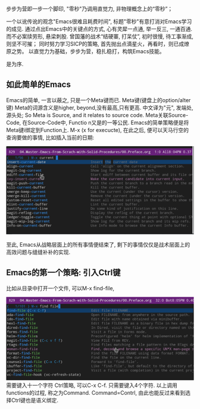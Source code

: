 步步为营即一步一个脚印, "零秒"乃调用直觉力, 非物理概念上的“零秒”；

一个以讹传讹的观念"Emacs很难且耗费时间", 标题"零秒"有意打消对Emacs学习的成见. 通过点出Emacs中的关键点的方式,
心有灵犀一点通, 举一反三, 一通百通. 而不必案牍劳形, 悬梁刺股. 曾国藩的战术“结硬寨, 打呆仗”, 初时很慢,
待工事渐成, 则坚不可摧； 同时努力学习SICP的策略, 首先抛出点滴星火，再看时，则已成燎原之势。
以直觉力为基础，步步为营，稳扎稳打，构筑Emacs技能。

是为序.

## 如此简单的Emacs

Emacs的简单, 一言以蔽之, 只是一个Meta键而已. Meta键(键盘上的option/alter键) Meta的词源含义是higher,
beyond,没有最高,只有更高. 中文译为"元", 发端处, 源头处; So Meta is Source, and it relates
to source code. Meta关联Source-Code, 在Source-Code中, Functio n又是的一等公民.
Emacs的简单策略便是将Meta键i绑定到Function上. M-x (x for execucte), 在此之后,
便可以天马行空的查询要做的事情, 比如插入当前的日期:

![](images/00.preface-current-date.png)

至此, Emacs从战略层面上的所有事情便结束了, 剩下的事情仅仅是战术层面上的高效问题与缝缝补补的实现.

## Emacs的第一个策略: 引入Ctrl键

比如从目录中打开一个文件, 可以M-x find-file,

![](images/00.preface-find-file.png) 需要键入十一个字符 Ctrl策略, 可以C-x C-f.
只需要键入4个字符. 
以上调用functions的过程, 称之为Command.
Command=Contrl, 由此也能反过来看到选择Ctrl键也是语义绑定.

